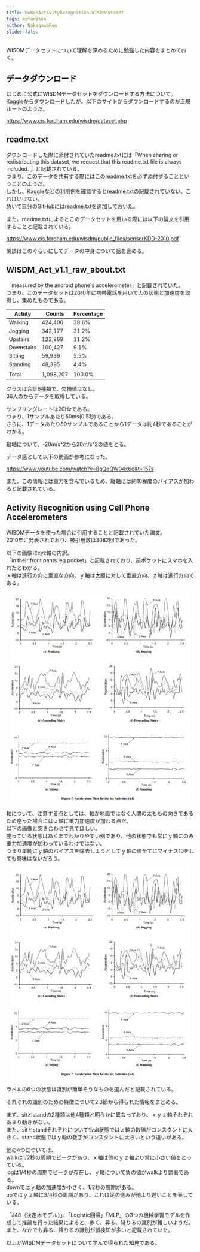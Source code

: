```yaml
---
title: HumanActivityRecognition-WISDMdataset
tags: kotaniken
author: NakagawaRen
slide: false
---
```

WISDMデータセットについて理解を深めるために勉強した内容をまとめておく。  

## データダウンロード
はじめに公式にWISDMデータセットをダウンロードする方法について。  
Kaggleからダウンロードしたが、以下のサイトからダウンロードするのが正規ルートのようだ。  

https://www.cis.fordham.edu/wisdm/dataset.php  

## readme.txt
ダウンロードした際に添付されていたreadme.txtには「When sharing or redistributing this dataset, we request that this readme.txt file is always included. 」と記載されている。  
つまり、このデータを共有する際にはこのreadme.txtを必ず添付することということのようだ。  
しかし、Kaggleなどの利用例を確認するとreadme.txtの記載されていない。これはいけない。  
急いで自分のGitHubにはreadme.txtを追加しておいた。  

また、readme.txtによるとこのデータセットを用いる際には以下の論文を引用することと記載されている。  

https://www.cis.fordham.edu/wisdm/public_files/sensorKDD-2010.pdf  

閑談はこのぐらいにしてデータの中身について話を進める。  


## WISDM_Act_v1.1_raw_about.txt

「measured by the android phone's accelerometer」と記載されていた。  
つまり、このデータセットは2010年に携帯電話を用いて人の状態と加速度を取得し、集めたものである。  

| Actiity     | Counts  | Percentage |  
|-------------|---------|------------|  
| Walking     | 424,400 | 38.6%      |  
| Jogging     | 342,177 | 31.2%      |  
| Upstairs    | 122,869 | 11.2%      |  
| Downstairs  | 100,427 | 9.1%       |  
| Sitting     | 59,939  | 5.5%       |  
| Standing    | 48,395  | 4.4%       |  
|             |         |            |  
| Total       |1,098,207| 100.0%     |  

クラスは合計6種類で、欠損値はなし。  
36人のからデータを取得している。  

サンプリングレートは20Hzである。  
つまり、1サンプルあたり50ms(0.5秒)である。  
さらに、1データあたり80サンプルであることから1データは約4秒であることがわかる。  

縦軸について、-20m/s^2から20m/s^2の値をとる。  


データ感として以下の動画が参考になった。  

https://www.youtube.com/watch?v=8gQeQW04x6o&t=157s  

また、この情報には重力を含んでいるため、縦軸には約10程度のバイアスが加わると記載されている。  

## Activity Recognition using Cell Phone Accelerometers

WISDMデータを使った場合に引用することと記載されていた論文。  
2010年に発表されており、被引用数は3082回であった。  

以下の画像はxyz軸の内訳。  
「in their front pants leg pocket」と記載されており、前ポケットにスマホを入れたとわかる。  
ｘ軸は進行方向に垂直な方向、ｙ軸は太腿に対して垂直方向、ｚ軸は進行方向である。  

![image.png](image/image.png)  

軸について、注意する点としては、軸が地面ではなく人間の太ももの向きであるため座った場合にはｚ軸に重力加速度が加わる点だ。  
以下の画像と突き合わせて見てほしい。  
座っている状態はあくまでわかりやすい例であり、他の状態でも常にｙ軸にのみ重力加速度が加わっているわけではない。  
つまり単純にｙ軸のバイアスを除去しようとしてｙ軸の値全てにマイナス10をしても意味はないだろう。  

![image.png](image/image.png)  

ラベルの6つの状態は識別が簡単そうなものを選んだと記載されている。  

それぞれの識別のための特徴について2.3節から得られた情報をまとめる。  

まず、sitとstandの2種類は他4種類と明らかに異なっており、ｘｙｚ軸それぞれあまり動きがない。  
また、sitとstandそれぞれについてもsit状態ではｚ軸の数値がコンスタントに大きく、stand状態ではｙ軸の数字がコンスタントに大きいという違いがある。  

他の4つについては、  
walkは1/2秒の周期でピークがあり、ｘ軸は他のｙｚ軸より常に小さい値をとっている。  
jogは1/4秒の周期でピークが存在し、ｙ軸について負の値がwalkより顕著である。  
downではｙ軸の加速度が小さく、1/2秒の周期がある。  
upではｙｚ軸に3/4秒の周期があり、これは足の進みが他より遅いことを表している。  

「J48（決定木モデル）」、「Logistic回帰」「MLP」の3つの機械学習モデルを作成して推論を行った結果によると、歩く、昇る、降りるの識別が難しいようだ。  
また、なかでも昇る、降りるの識別が誤検知が多いと記載されていた。  

以上がWISDMデータセットについて学んで得られた知見である。  
